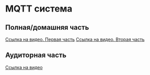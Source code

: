 # MQTT система

## Полная/домашняя часть

[Ссылка на видео. Первая часть](https://drive.google.com/file/d/1Af54MqqJVpQmV137njmJ6RglaeXwV5gS/view?usp=sharing)
[Ссылка на видео. Вторая часть](https://drive.google.com/file/d/1rDYknSP1mj9JAGF1asK_sLWmsRZdDJTY/view?usp=sharing)

## Аудиторная часть

[Ссылка на видео](https://drive.google.com/file/d/18-0DBtAGisYcRXq0aG7wFdwIRxMs-s7G/view?usp=drive_link)
